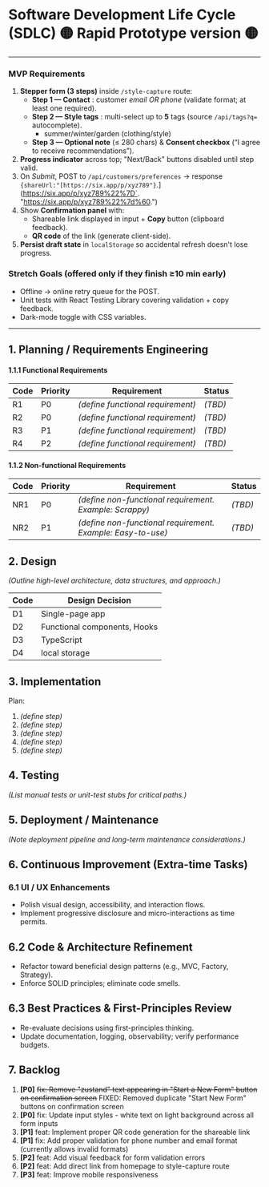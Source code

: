 # Software Development Life Cycle (SDLC) 🟡 Rapid Prototype version 🟡

---

### MVP Requirements

1. **Stepper form (3 steps)** inside `/style-capture` route:
   - **Step 1 — Contact** : customer _email OR phone_ (validate format; at least one required).
   - **Step 2 — Style tags** : multi-select up to **5** tags (source `/api/tags?q=` autocomplete).
     - summer/winter/garden (clothing/style)
   - **Step 3 — Optional note** (≤ 280 chars) & **Consent checkbox** (“I agree to receive recommendations”).
2. **Progress indicator** across top; "Next/Back" buttons disabled until step valid.
3. On _Submit_, POST to `/api/customers/preferences` → response `{shareUrl:"[https://six.app/p/xyz789"}`.](https://six.app/p/xyz789%22%7D`. "https://six.app/p/xyz789%22%7d%60.")
4. Show **Confirmation panel** with:
   - Shareable link displayed in input + **Copy** button (clipboard feedback).
   - **QR code** of the link (generate client-side).
5. **Persist draft state** in `localStorage` so accidental refresh doesn't lose progress.

### Stretch Goals (offered only if they finish ≥10 min early)

- Offline → online retry queue for the POST.
- Unit tests with React Testing Library covering validation + copy feedback.
- Dark-mode toggle with CSS variables.

---

## 1. Planning / Requirements Engineering

#### 1.1.1 Functional Requirements

| Code | Priority | Requirement                       | Status  |
| ---- | -------- | --------------------------------- | ------- |
| R1   | P0       | _(define functional requirement)_ | _(TBD)_ |
| R2   | P0       | _(define functional requirement)_ | _(TBD)_ |
| R3   | P1       | _(define functional requirement)_ | _(TBD)_ |
| R4   | P2       | _(define functional requirement)_ | _(TBD)_ |

#### 1.1.2 Non-functional Requirements

| Code | Priority | Requirement                                                 | Status  |
| ---- | -------- | ----------------------------------------------------------- | ------- |
| NR1  | P0       | _(define non-functional requirement. Example: Scrappy)_     | _(TBD)_ |
| NR2  | P1       | _(define non-functional requirement. Example: Easy-to-use)_ | _(TBD)_ |

## 2. Design

_(Outline high-level architecture, data structures, and approach.)_

| Code | Design Decision              |
| ---- | ---------------------------- |
| D1   | Single-page app              |
| D2   | Functional components, Hooks |
| D3   | TypeScript                   |
| D4   | local storage                |

## 3. Implementation

Plan:

1. _(define step)_
2. _(define step)_
3. _(define step)_
4. _(define step)_
5. _(define step)_

## 4. Testing

_(List manual tests or unit-test stubs for critical paths.)_

## 5. Deployment / Maintenance

_(Note deployment pipeline and long-term maintenance considerations.)_

## 6. Continuous Improvement (Extra-time Tasks)

### 6.1 UI / UX Enhancements

- Polish visual design, accessibility, and interaction flows.
- Implement progressive disclosure and micro-interactions as time permits.

## 6.2 Code & Architecture Refinement

- Refactor toward beneficial design patterns (e.g., MVC, Factory, Strategy).
- Enforce SOLID principles; eliminate code smells.

## 6.3 Best Practices & First-Principles Review

- Re-evaluate decisions using first-principles thinking.
- Update documentation, logging, observability; verify performance budgets.

## 7. Backlog

1. **[P0]** ~~fix: Remove "zustand" text appearing in "Start a New Form" button on confirmation screen~~ FIXED: Removed duplicate "Start New Form" buttons on confirmation screen
2. **[P0]** fix: Update input styles - white text on light background across all form inputs
3. **[P1]** feat: Implement proper QR code generation for the shareable link
4. **[P1]** fix: Add proper validation for phone number and email format (currently allows invalid formats)
5. **[P2]** feat: Add visual feedback for form validation errors
6. **[P2]** feat: Add direct link from homepage to style-capture route
7. **[P3]** feat: Improve mobile responsiveness
